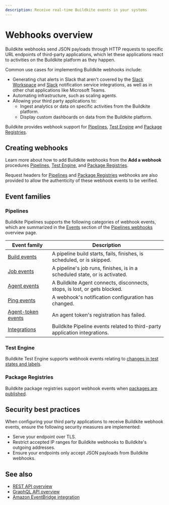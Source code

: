 ```yaml
---
description: Receive real-time Buildkite events in your systems
---
```


# Webhooks overview

Buildkite webhooks send JSON payloads through HTTP requests to specific URL endpoints of third-party applications, which let these applications react to activities on the Buildkite platform as they happen.

Common use cases for implementing Buildkite webhooks include:

- Generating chat alerts in Slack that aren't covered by the [Slack Workspace](/docs/platform/integrations/slack-workspace) and [Slack](/docs/pipelines/integrations/notifications/slack) notification service integrations, as well as in other chat applications like Microsoft Teams.
- Automating infrastructure, such as scaling agents.
- Allowing your third party applications to:
    * Ingest analytics or data on specific activities from the Buildkite platform.
    * Display custom dashboards on data from the Buildkite platform.

Buildkite provides webhook support for [Pipelines](/docs/apis/webhooks/pipelines), [Test Engine](/docs/apis/webhooks/test-engine) and [Package Registries](/docs/apis/webhooks/package-registries).

## Creating webhooks

Learn more about how to add Buildkite webhooks from the **Add a webhook** procedures [Pipelines](/docs/apis/webhooks/pipelines#add-a-webhook), [Test Engine](/docs/apis/webhooks/test-engine#add-a-webhook), and [Package Registries](/docs/apis/webhooks/package-registries#add-a-webhook).

Request headers for [Pipelines](/docs/apis/webhooks/pipelines#http-headers) and [Package Registries](/docs/apis/webhooks/package-registries#http-headers) webhooks are also provided to allow the authenticity of these webhook events to be verified.

## Event families

### Pipelines

Buildkite Pipelines supports the following categories of webhook events, which are summarized in the [Events](/docs/apis/webhooks/pipelines#events) section of the [Pipelines webhooks](/docs/apis/webhooks/pipelines) overview page.

| Event family | Description |
|--------------|-------------|
| [Build events](/docs/apis/webhooks/pipelines/build-events) | A pipeline build starts, fails, finishes, is scheduled, or is skipped. |
| [Job events](/docs/apis/webhooks/pipelines/job-events) | A pipeline's job runs, finishes, is in a scheduled state, or is activated. |
| [Agent events](/docs/apis/webhooks/pipelines/agent-events) | A Buildkite Agent connects, disconnects, stops, is lost, or gets blocked. |
| [Ping events](/docs/apis/webhooks/pipelines/ping-events) | A webhook's notification configuration has changed. |
| [Agent-token events](/docs/apis/webhooks/pipelines/agent-token-events) | An agent token's registration has failed. |
| [Integrations](/docs/apis/webhooks/pipelines/integrations) | Buildkite Pipeline events related to third-party application integrations. |

### Test Engine

Buildkite Test Engine supports webhook events relating to [changes in test states and labels](/docs/apis/webhooks/test-engine).

### Package Registries

Buildkite package registries support webhook events when [packages are published](/docs/apis/webhooks/package_registries).

## Security best practices

When configuring your third party applications to receive Buildkite webhook events, ensure the following security measures are implemented:

- Serve your endpoint over TLS.
- Restrict accepted IP ranges for Buildkite webhooks to Buildkite's outgoing addresses.
- Ensure your endpoints only accept JSON payloads from Buildkite webhooks.

## See also

- [REST API overview](/docs/apis/rest-api)
- [GraphQL API overview](/docs/apis/graphql-api)
- [Amazon EventBridge integration](/docs/pipelines/integrations/observability/amazon-eventbridge)
